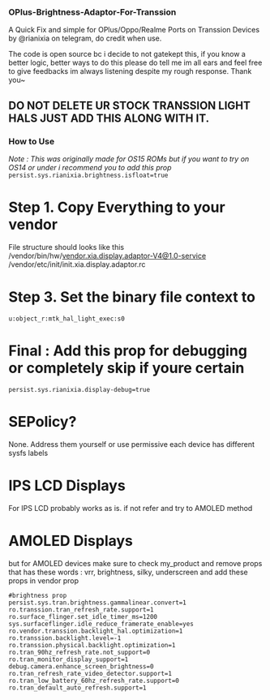 ### OPlus-Brightness-Adaptor-For-Transsion
A Quick Fix and simple for OPlus/Oppo/Realme Ports on Transsion Devices
by @rianixia on telegram, do credit when use.

The code is open source bc i decide to not gatekept this, if you know a better logic, better ways to do this please do tell me im all ears and feel free to give feedbacks im always listening despite my rough response. Thank you~

## DO NOT DELETE UR STOCK TRANSSION LIGHT HALS JUST ADD THIS ALONG WITH IT.

### How to Use
*Note : This was originally made for OS15 ROMs but if you want to try on OS14 or under i recommend you to add this prop*
```persist.sys.rianixia.brightness.isfloat=true```


# Step 1. Copy Everything to your vendor
File structure should looks like this
/vendor/bin/hw/vendor.xia.display.adaptor-V4@1.0-service
/vendor/etc/init/init.xia.display.adaptor.rc

# Step 3. Set the binary file context to
```u:object_r:mtk_hal_light_exec:s0```

# Final : Add this prop for debugging or completely skip if youre certain
```persist.sys.rianixia.display-debug=true```

# SEPolicy? 
None.
Address them yourself or use permissive each device has different sysfs labels

# IPS LCD Displays
For IPS LCD probably works as is. if not refer and try to AMOLED method 

# AMOLED Displays
but for AMOLED devices
make sure to check my_product and remove props that has these words : vrr, brightness, silky, underscreen
and add these props in vendor prop

```
#brightness prop
persist.sys.tran.brightness.gammalinear.convert=1
ro.transsion.tran_refresh_rate.support=1
ro.surface_flinger.set_idle_timer_ms=1200
sys.surfaceflinger.idle_reduce_framerate_enable=yes
ro.vendor.transsion.backlight_hal.optimization=1
ro.transsion.backlight.level=-1
ro.transsion.physical.backlight.optimization=1
ro.tran_90hz_refresh_rate.not_support=0
ro.tran_monitor_display_support=1
debug.camera.enhance_screen_brightness=0
ro.tran_refresh_rate_video_detector.support=1
ro.tran_low_battery_60hz_refresh_rate.support=0
ro.tran_default_auto_refresh.support=1
```
